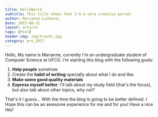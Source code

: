 ```yaml
---
title: HelloWorld
subtitle: This title shows that I'm a very creative person
author: Marianne Linhares
date: 2015-08-31
layout: article
tags: [Post]
header-img: img/tracks.jpg
category: pre_2017
---
```


Hello, My name is Marianne, currently I'm an undergraduate student of Computer
Science at UFCG. I'm starting this blog with the following goals:

  1. **Help people** somehow.
  2. Create the **habit of writing** specially about what I do and like.
  3. **Make some good quality materials**
  4. **Express myself better**: I'll talk about my study field (that's the
     focus), but also talk about other topics, why not?

That's it I guess... With the time the blog is going to be better defined.
I Hope this can be an awesome experience for me and for you! Have a nice day!


<script src="https://giscus.app/client.js"
        data-repo="hereismari/hereismari.github.io"
        data-repo-id="R_kgDONsbxMw"
        data-category="General"
        data-category-id="DIC_kwDONsbxM84Cm5Rz"
        data-mapping="pathname"
        data-strict="0"
        data-reactions-enabled="1"
        data-emit-metadata="0"
        data-input-position="top"
        data-theme="preferred_color_scheme"
        data-lang="en"
        data-loading="lazy"
        crossorigin="anonymous"
        async>
</script>